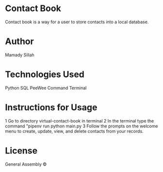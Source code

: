 # Contact Book
Contact book is a way for a user to store contacts into a local database.

# Author
Mamady Sillah 

# Technologies Used
Python
SQL
PeeWee Command Terminal

# Instructions for Usage
  1 Go to directory virtual-contact-book in terminal 
  2 In the terminal type the command "pipenv run python main.py
  3 Follow the prompts on the welcome menu to create, update,
    view, and delete contacts from your records. 

# License
General Assembly ©    

